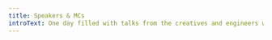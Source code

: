 ```yaml
---
title: Speakers & MCs
introText: One day filled with talks from the creatives and engineers who build the most performant, accessible and beautiful apps and web experiences.
---
```

